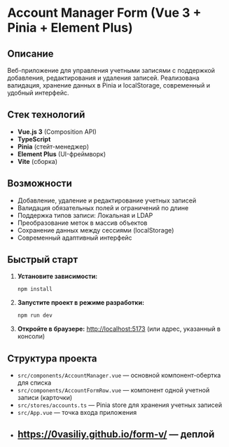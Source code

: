 # Account Manager Form (Vue 3 + Pinia + Element Plus)

## Описание

Веб-приложение для управления учетными записями с поддержкой добавления, редактирования и удаления записей. Реализована валидация, хранение данных в Pinia и localStorage, современный и удобный интерфейс.

## Стек технологий
- **Vue.js 3** (Composition API)
- **TypeScript**
- **Pinia** (стейт-менеджер)
- **Element Plus** (UI-фреймворк)
- **Vite** (сборка)

## Возможности
- Добавление, удаление и редактирование учетных записей
- Валидация обязательных полей и ограничений по длине
- Поддержка типов записи: Локальная и LDAP
- Преобразование меток в массив объектов
- Сохранение данных между сессиями (localStorage)
- Современный адаптивный интерфейс

## Быстрый старт

1. **Установите зависимости:**
   ```bash
   npm install
   ```
2. **Запустите проект в режиме разработки:**
   ```bash
   npm run dev
   ```
3. **Откройте в браузере:**
   [http://localhost:5173](http://localhost:5173) (или адрес, указанный в консоли)

## Структура проекта
- `src/components/AccountManager.vue` — основной компонент-обертка для списка
- `src/components/AccountFormRow.vue` — компонент одной учетной записи (карточки)
- `src/stores/accounts.ts` — Pinia store для хранения учетных записей
- `src/App.vue` — точка входа приложения
- ## https://0vasiliy.github.io/form-v/ — деплой



